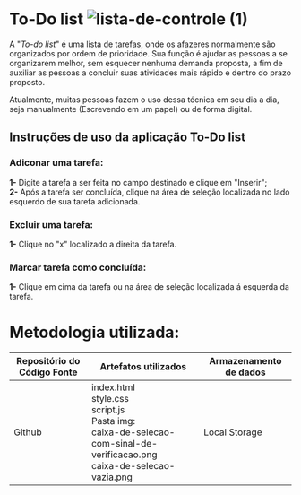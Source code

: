 # To-Do list ![lista-de-controle (1)](https://github.com/taymilagres/To-Do-list/assets/127251265/6768919f-47b4-4f70-9cc9-0ee2c8929a20)
 A "_To-do list_" é uma lista de tarefas, onde os afazeres normalmente são organizados por ordem de prioridade. Sua função é ajudar as pessoas a se organizarem melhor, sem esquecer nenhuma demanda proposta, a fim de auxiliar as pessoas a concluir suas atividades mais rápido e dentro do prazo proposto. <br>
 
Atualmente, muitas pessoas fazem o uso dessa técnica em seu dia a dia, seja  manualmente (Escrevendo em um papel) ou de forma digital.
<br>

## Instruções de uso da aplicação To-Do list <br>

### Adiconar uma tarefa: <br>
**1-** Digite a tarefa a ser feita no campo destinado e clique em "Inserir"; <br>
**2-** Após a tarefa ser concluída, clique na área de seleção localizada no lado esquerdo de sua tarefa adicionada.

### Excluir uma tarefa: <br>
**1-** Clique no "x" localizado a direita da tarefa.

### Marcar tarefa como concluída: <br>
**1-** Clique em cima da tarefa ou na área de seleção localizada á esquerda da tarefa. <br>

# Metodologia utilizada:
| Repositório do Código Fonte | Artefatos utilizados | Armazenamento de dados |
| --------------------------- | -------------------- | ---------------------- |
| Github                      | index.html <br> style.css <br> script.js <br> Pasta img: <br> caixa-de-selecao-com-sinal-de-verificacao.png <br> caixa-de-selecao-vazia.png | Local Storage |



